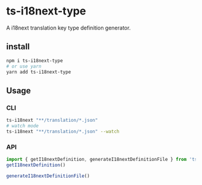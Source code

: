 # ts-i18next-type

A i18next translation key type definition generator.

## install
``` sh
npm i ts-i18next-type
# or use yarn
yarn add ts-i18next-type
```

## Usage
### CLI
``` sh
ts-i18next "**/translation/*.json"
# watch mode
ts-i18next "**/translation/*.json" --watch
```

### API
``` javascript
import { getI18nextDefinition, generateI18nextDefinitionFile } from 'ts-i18next-type'
getI18nextDefinition()

generateI18nextDefinitionFile()
```
